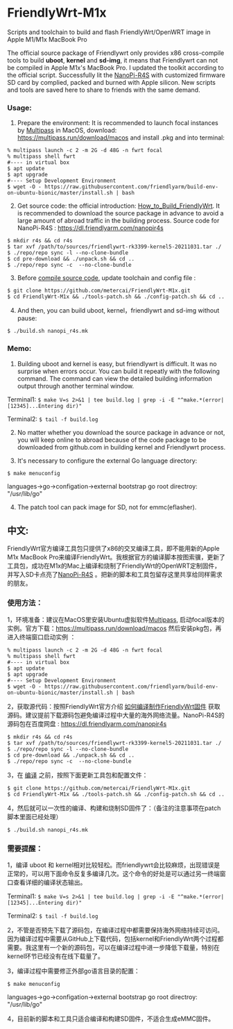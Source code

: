 # FriendlyWrt-M1x
Scripts and toolchain to build and flash FriendlyWrt/OpenWRT image in Apple M1/M1x MacBook Pro

The official source package of Friendlywrt only provides x86 cross-compile tools to build **uboot**, **kernel** and **sd-img**, it means that Friendlywrt can not be compiled in Apple M1x's MacBook Pro. I updated the toolkit according to the official script. Successfully lit the [NanoPi-R4S](https://wiki.friendlyarm.com/wiki/index.php/NanoPi_R4S) with customized firmware SD card by complied, packed and burned with Apple silicon. New scripts and tools are saved here to share to friends with the same demand.

### Usage:
1. Prepare the environment: It is recommended to launch focal instances by [Multipass](https://github.com/canonical/multipass) in MacOS, download: https://multipass.run/download/macos and install .pkg and into terminal:
```
% multipass launch -c 2 -m 2G -d 48G -n fwrt focal
% multipass shell fwrt
#---- in virtual box
$ apt update
$ apt upgrade
#---- Setup Development Environment
$ wget -O - https://raw.githubusercontent.com/friendlyarm/build-env-on-ubuntu-bionic/master/install.sh | bash
```
2. Get source code: the official introduction: [How_to_Build_FriendlyWrt](https://wiki.friendlyarm.com/wiki/index.php/How_to_Build_FriendlyWrt#Get_Source_Code). It is recommended to download the source package in advance to avoid a large amount of abroad traffic in the building process. Source code for NanoPi-R4S : https://dl.friendlyarm.com/nanopir4s
```
$ mkdir r4s && cd r4s
$ tar xvf /path/to/sources/friendlywrt-rk3399-kernel5-20211031.tar ./
$ ./repo/repo sync -l --no-clone-bundle
$ cd pre-download && ./unpack.sh && cd ..
$ ./repo/repo sync -c  --no-clone-bundle
```
3. Before [compile source code](https://wiki.friendlyarm.com/wiki/index.php/How_to_Build_FriendlyWrt#Compile_Source_Code), update toolchain and config file :
```
$ git clone https://github.com/metercai/FriendlyWrt-M1x.git
$ cd FriendlyWrt-M1x && ./tools-patch.sh && ./config-patch.sh && cd ..
```
4. And then, you can build uboot, kernel，friendlywrt and sd-img without pause:

`$ ./build.sh nanopi_r4s.mk`

### Memo:
1. Building uboot and kernel is easy, but friendlywrt is difficult. It was no surprise when errors occur. You can build it repeatly with the following command. The command can view the detailed building information output through another terminal window.

Terminal1:
`$ make V=s 2>&1 | tee build.log | grep -i -E "^make.*(error|[12345]...Entering dir)"`

Terminal2:
`$ tail -f build.log`

2. No matter whether you download the source package in advance or not, you will keep online to abroad because of the code package to be downloaded from github.com in building kernel and Friendlywrt process.


3. It's necessary to configure the external Go language directory:

`$ make menuconfig`

languages->go->configation->external bootstrap go root directroy: "/usr/lib/go"

4. The patch tool can pack image for SD, not for emmc(eflasher).


## 中文:
FriendlyWrt官方编译工具包只提供了x86的交叉编译工具，即不能用新的Apple M1x MacBook Pro来编译FriendlyWrt。我根据官方的编译脚本按图索骥，更新了工具包，成功在M1x的Mac上编译和烧制了FriendlyWrt的OpenWRT定制固件，并写入SD卡点亮了[NanoPi-R4S](https://wiki.friendlyarm.com/wiki/index.php/NanoPi_R4S) 。把新的脚本和工具包留存这里共享给同样需求的朋友。

### 使用方法：

1，环境准备：建议在MacOS里安装Ubuntu虚拟软件[Multipass](https://github.com/canonical/multipass), 启动focal版本的实例。官方下载：https://multipass.run/download/macos 然后安装pkg包，再进入终端窗口启动实例 ：
```
% multipass launch -c 2 -m 2G -d 48G -n fwrt focal
% multipass shell fwrt
#---- in virtual box
$ apt update
$ apt upgrade
#---- Setup Development Environment
$ wget -O - https://raw.githubusercontent.com/friendlyarm/build-env-on-ubuntu-bionic/master/install.sh | bash
```
2，获取源代码：按照FriendlyWrt官方介绍 [如何编译制作FriendlyWrt固件](https://wiki.friendlyarm.com/wiki/index.php/How_to_Build_FriendlyWrt) 获取源码。建议提前下载源码包避免编译过程中大量的海外网络流量。NanoPi-R4S的源码包在百度网盘 : https://dl.friendlyarm.com/nanopir4s
```
$ mkdir r4s && cd r4s
$ tar xvf /path/to/sources/friendlywrt-rk3399-kernel5-20211031.tar ./
$ ./repo/repo sync -l --no-clone-bundle
$ cd pre-download && ./unpack.sh && cd ..
$ ./repo/repo sync -c  --no-clone-bundle
```
3，在 [编译](https://wiki.friendlyarm.com/wiki/index.php/How_to_Build_FriendlyWrt#Compile_Source_Code) 之前，按照下面更新工具包和配置文件：
```
$ git clone https://github.com/metercai/FriendlyWrt-M1x.git
$ cd FriendlyWrt-M1x && ./tools-patch.sh && ./config-patch.sh && cd ..
```
4，然后就可以一次性的编译、构建和烧制SD固件了：（备注的注意事项在patch脚本里面已经处理）

`$ ./build.sh nanopi_r4s.mk`

### 需要提醒：

1，编译 uboot 和 kernel相对比较轻松。而friendlywrt会比较麻烦，出现错误是正常的，可以用下面命令反复多编译几次。这个命令的好处是可以通过另一终端窗口查看详细的编译状态输出。

Terminal1: `$ make V=s 2>&1 | tee build.log | grep -i -E "^make.*(error|[12345]...Entering dir)"`

Terminal2: `$ tail -f build.log`

2，不管是否预先下载了源码包，在编译过程中都需要保持海外网络持续可访问。因为编译过程中需要从GitHub上下载代码，包括kernel和FriendlyWrt两个过程都需要。我这里有一个新的源码包，可以在编译过程中进一步降低下载量，特别在kernel环节已经没有在线下载量了。

3，编译过程中需要修正外部go语言目录的配置：

`$ make menuconfig`

languages->go->configation->external bootstrap go root directroy: "/usr/lib/go"

4，目前新的脚本和工具只适合编译和构建SD固件，不适合生成eMMC固件。


